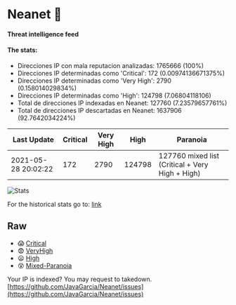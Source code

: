 # Neanet :hocho:
#### Threat intelligence feed
#### The stats:

- Direcciones IP con mala reputacion analizadas: 1765666 (100%)
- Direcciones IP determinadas como 'Critical':  172 (0.00974136671375%)
- Direcciones IP determinadas como 'Very High':  2790 (0.158014029834%)
- Direcciones IP determinadas como 'High':  124798 (7.06804118106)
- Total de direcciones IP indexadas en Neanet:  127760 (7.23579657761%)
- Total de direcciones IP descartadas en Neanet:  1637906 (92.7642034224%)

| Last Update | Critical | Very High | High | Paranoia |
| --- | --- | --- | --- | --- |
| 2021-05-28 20:02:22 | 172 | 2790 | 124798 | 127760 mixed list (Critical + Very High + High)|

![Stats](https://docs.google.com/spreadsheets/d/e/2PACX-1vSnaNMIXVabIpDJjufMlzH7poXnshF3mgd8Is1g9ytUEzVsP5my4Trn8f-xkoLLQ38xpL3HtmUexLo6/pubchart?oid=501124687&format=image)

For the historical stats go to: [link](/stats.csv)
## Raw
- :scream: [Critical](https://raw.githubusercontent.com/JavaGarcia/Neanet/master/blacklists/neanet_critical.txt)
- :fearful: [VeryHigh](https://raw.githubusercontent.com/JavaGarcia/Neanet/master/blacklists/neanet_veryHigh.txtt)
- :frowning: [High](https://raw.githubusercontent.com/JavaGarcia/Neanet/master/blacklists/neanet_high.txt)
- :dizzy_face: [Mixed-Paranoia](https://raw.githubusercontent.com/JavaGarcia/Neanet/master/blacklists/neanet_all.txt)


Your IP is indexed? You may request to takedown. [https://github.com/JavaGarcia/Neanet/issues](https://github.com/JavaGarcia/Neanet/issues)











































































































































































































































































































































































































































































































































































































































































































































































































































































































































































































































































































































































































































































































































































































































































































































































































































































































































































































































































































































































































































































































































































































































































































































































































































































































































































































































































































































































































































































































































































































































































































































































































































































































































































































































































































































































































































































































































































































































































































































































































































































































































































































































































































































































































































































































































































































































































































































































































































































































































































































































































































































































































































































































































































































































































































































































































































































































































































































































































































































































































































































































































































































































































































































































































































































































































































































































































































































































































































































